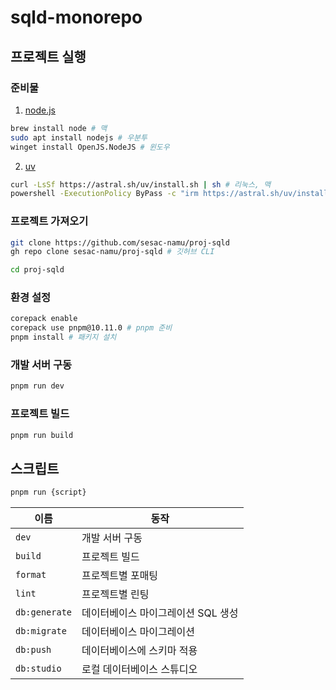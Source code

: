 # sqld-monorepo

## 프로젝트 실행

### 준비물

1. [node.js](https://nodejs.org/)

```sh
brew install node # 맥
sudo apt install nodejs # 우분투
winget install OpenJS.NodeJS # 윈도우
```

2. [uv](https://docs.astral.sh/uv)

```sh
curl -LsSf https://astral.sh/uv/install.sh | sh # 리눅스, 맥
powershell -ExecutionPolicy ByPass -c "irm https://astral.sh/uv/install.ps1 | iex" # 윈도우
```

### 프로젝트 가져오기

```sh
git clone https://github.com/sesac-namu/proj-sqld
gh repo clone sesac-namu/proj-sqld # 깃허브 CLI
```

```sh
cd proj-sqld
```

### 환경 설정

```sh
corepack enable
corepack use pnpm@10.11.0 # pnpm 준비
pnpm install # 패키지 설치
```

### 개발 서버 구동

```sh
pnpm run dev
```

### 프로젝트 빌드

```sh
pnpm run build
```

## 스크립트

```sh
pnpm run {script}
```

| 이름 | 동작 |
| ---- | ---------- |
| `dev` | 개발 서버 구동 |
| `build` | 프로젝트 빌드 |
| `format` | 프로젝트별 포매팅 |
| `lint` | 프로젝트별 린팅 |
| `db:generate` | 데이터베이스 마이그레이션 SQL 생성 |
| `db:migrate` | 데이터베이스 마이그레이션 |
| `db:push` | 데이터베이스에 스키마 적용 |
| `db:studio` | 로컬 데이터베이스 스튜디오 |

